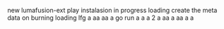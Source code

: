 new lumafusion-ext
play
instalasion 
in progress
loading
create the meta
data on burning
loading
lfg
a
aa
aa
a
go
run
a
a
a
2
a
aa
a
aa
a
a

